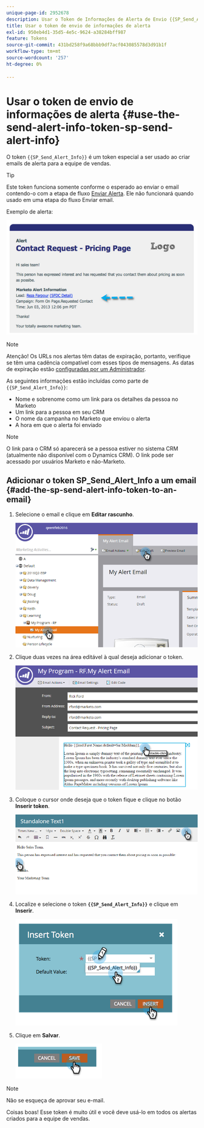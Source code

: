 ```yaml
---
unique-page-id: 2952678
description: Usar o Token de Informações de Alerta de Envio {{SP_Send_Alert_Info}} - Documentação do Marketo - Documentação do produto
title: Usar o token de envio de informações de alerta
exl-id: 950eb4d1-35d5-4e5c-9624-a38284bff987
feature: Tokens
source-git-commit: 431bd258f9a68bbb9df7acf043085578d3d91b1f
workflow-type: tm+mt
source-wordcount: '257'
ht-degree: 0%

---
```


# Usar o token de envio de informações de alerta {#use-the-send-alert-info-token-sp-send-alert-info}

O token `{{SP_Send_Alert_Info}}` é um token especial a ser usado ao criar emails de alerta para a equipe de vendas.

>[!TIP]
>
>Este token funciona somente conforme o esperado ao enviar o email contendo-o com a etapa de fluxo [Enviar Alerta](/help/marketo/product-docs/core-marketo-concepts/smart-campaigns/flow-actions/send-alert.md). Ele não funcionará quando usado em uma etapa do fluxo Enviar email.

Exemplo de alerta:

![](assets/image2014-9-25-15-3a17-3a58.png)

>[!NOTE]
>
>Atenção! Os URLs nos alertas têm datas de expiração, portanto, verifique se têm uma cadência compatível com esses tipos de mensagens. As datas de expiração estão [configuradas por um Administrador](/help/marketo/product-docs/administration/settings/edit-link-expiration-in-reports-and-alerts.md).

As seguintes informações estão incluídas como parte de `{{SP_Send_Alert_Info}}`:

* Nome e sobrenome como um link para os detalhes da pessoa no Marketo
* Um link para a pessoa em seu CRM
* O nome da campanha no Marketo que enviou o alerta
* A hora em que o alerta foi enviado

>[!NOTE]
>
>O link para o CRM só aparecerá se a pessoa estiver no sistema CRM (atualmente não disponível com o Dynamics CRM). O link pode ser acessado por usuários Marketo e não-Marketo.

## Adicionar o token SP_Send_Alert_Info a um email {#add-the-sp-send-alert-info-token-to-an-email}

1. Selecione o email e clique em **Editar rascunho**.

   ![](assets/one-3.png)

1. Clique duas vezes na área editável à qual deseja adicionar o token.

   ![](assets/two-3.png)

1. Coloque o cursor onde deseja que o token fique e clique no botão **Inserir token**.

   ![](assets/three-3.png)

1. Localize e selecione o token **`{{SP_Send_Alert_Info}}`** e clique em **Inserir**.

   ![](assets/image2014-9-25-15-3a19-3a11.png)

1. Clique em **Salvar**.

   ![](assets/image2014-9-25-15-3a19-3a24.png)

>[!NOTE]
>
>Não se esqueça de aprovar seu e-mail.

Coisas boas! Esse token é muito útil e você deve usá-lo em todos os alertas criados para a equipe de vendas.
